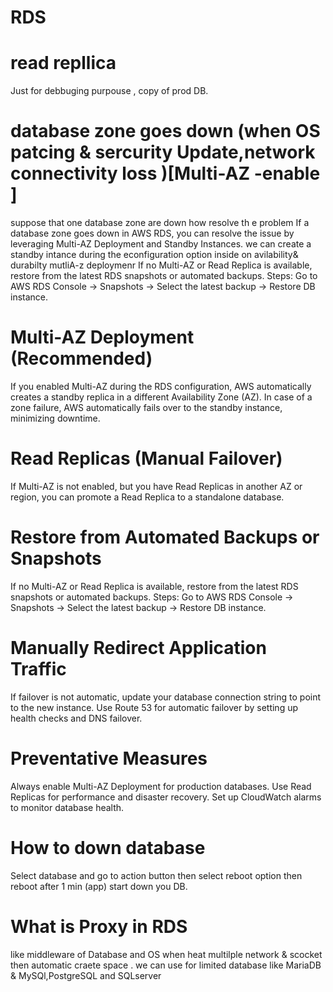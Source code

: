 # RDS
# read repllica 
  Just for debbuging purpouse , copy of prod DB. 
# database zone goes down (when OS patcing & sercurity Update,network connectivity loss )[Multi-AZ -enable ]
  suppose that one database zone are down how resolve th e problem
  If a database zone goes down in AWS RDS, you can resolve the issue by leveraging Multi-AZ Deployment and Standby Instances.
  we can create a standby intance during the econfiguration  option inside on avilability& durabilty  mutliA-z deploymenr
  If no Multi-AZ or Read Replica is available, restore from the latest RDS snapshots or automated backups.
  Steps:
  Go to AWS RDS Console → Snapshots → Select the latest backup → Restore DB instance.
# Multi-AZ Deployment (Recommended)
If you enabled Multi-AZ during the RDS configuration, AWS automatically creates a standby replica in a different Availability Zone (AZ).
In case of a zone failure, AWS automatically fails over to the standby instance, minimizing downtime.
# Read Replicas (Manual Failover)
If Multi-AZ is not enabled, but you have Read Replicas in another AZ or region, you can promote a Read Replica to a standalone database.
# Restore from Automated Backups or Snapshots
If no Multi-AZ or Read Replica is available, restore from the latest RDS snapshots or automated backups.
Steps:
Go to AWS RDS Console → Snapshots → Select the latest backup → Restore DB instance.
# Manually Redirect Application Traffic
If failover is not automatic, update your database connection string to point to the new instance.
Use Route 53 for automatic failover by setting up health checks and DNS failover.
# Preventative Measures
Always enable Multi-AZ Deployment for production databases.
Use Read Replicas for performance and disaster recovery.
Set up CloudWatch alarms to monitor database health.
# How to down database 
  Select database and go to action button then select reboot option then  reboot after 1 min (app) start down you DB. 

# What is Proxy in RDS 
 like middleware of Database and OS when heat multilple network & scocket then automatic craete space .
 we can use for limited database like MariaDB & MySQl,PostgreSQL and SQLserver